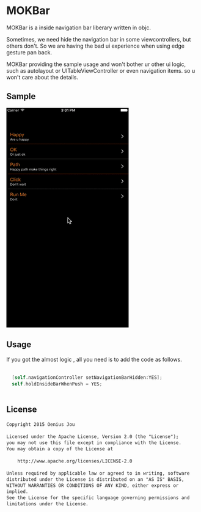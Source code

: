 # MOKBar

MOKBar is a inside navigation bar liberary written in objc.

Sometimes, we need hide the navigation bar in some viewcontrollers, but others don't. So we are having the bad ui experience when using edge gesture pan back.

MOKBar providing the sample usage and won't bother ur other ui logic, such as autolayout or UITableViewController or even navigation items. so u won't care about the details.


Sample
-----
![sample](https://github.com/oenius/MOKBar/blob/master/0.gif)


Usage
-----

If you got the almost logic , all you need is to add the code as follows.

```objective-c

  [self.navigationController setNavigationBarHidden:YES];
  self.holdInsideBarWhenPush = YES;
  
```

License
-------
	Copyright 2015 Oenius Jou
	
	Licensed under the Apache License, Version 2.0 (the "License");
	you may not use this file except in compliance with the License.
	You may obtain a copy of the License at
	
	    http://www.apache.org/licenses/LICENSE-2.0
	
	Unless required by applicable law or agreed to in writing, software
	distributed under the License is distributed on an "AS IS" BASIS,
	WITHOUT WARRANTIES OR CONDITIONS OF ANY KIND, either express or implied.
	See the License for the specific language governing permissions and
	limitations under the License.
